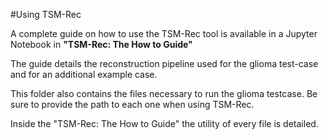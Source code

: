 #Using TSM-Rec 



A complete guide on how to use the TSM-Rec tool is available in a Jupyter Notebook in **"TSM-Rec: The How to Guide"**

The guide details the reconstruction pipeline used for the glioma test-case and for an additional example case.

This folder also contains the files necessary to run the glioma testcase. Be sure to provide the path to each one when using TSM-Rec.

Inside the "TSM-Rec: The How to Guide" the utility of every file is detailed.
